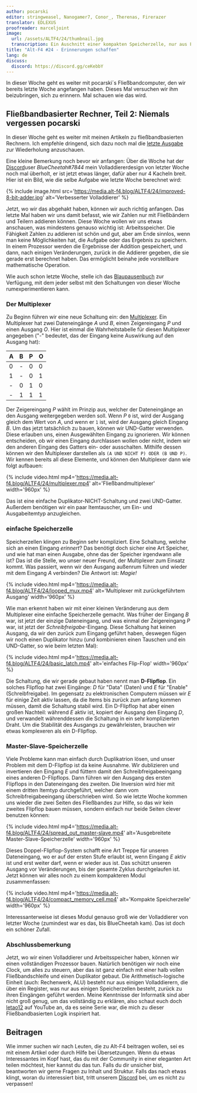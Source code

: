 ```yaml
---
author: pocarski
editor: stringweasel, Nanogamer7, Conor_, Therenas, Firerazer
translator: EDLEXUS
proofreader: marceljoint
image:
  url: /assets/ALTF4/24/thumbnail.jpg
  transcription: Ein Auschnitt einer kompakten Speicherzelle, nur aus Fließbändern
title: "Alt-F4 #24 - Erinnerungen schaffen"
lang: de
discuss:
  discord: https://discord.gg/ceKebbY
---
```


In dieser Woche geht es weiter mit pocarski´s Fließbandcomputer, den wir bereits letzte Woche angefangen haben. Dieses Mal versuchen wir ihm beizubringen, sich zu erinnern. Mal schauen wie das wird.

## Fließbandbasierter Rechner, Teil 2: Niemals vergessen <author>pocarski</author>

In dieser Woche geht es weiter mit meinen Artikeln zu fließbandbasierten Rechnern. Ich empfehle dringend, sich dazu noch mal die [letzte Ausgabe](https://alt-f4.blog/de/ALTF4-23/#flie%C3%9Fbandbasierter-rechner-teil-1-nicht-ganz-so-schnelle-mathematik-pocarski) zur Wiederholung anzuschauen.

Eine kleine Bemerkung noch bevor wir anfangen: Über die Woche hat der [Discord](https://discord.gg/AsXAwyV)user *BlueCheetah#7844* mein Volladdiererdesign von letzter Woche noch mal überholt, er ist jetzt etwas länger, dafür aber nur 4 Kacheln breit. Hier ist ein Bild, wie die selbe Aufgabe wie letzte Woche berechnet wird:

{% include image.html src='https://media.alt-f4.blog/ALTF4/24/improved-8-bit-adder.jpg' alt='Verbesserter Volladdierer' %}

Jetzt, wo wir das abgehakt haben, können wir auch richtig anfangen. Das letzte Mal haben wir uns damit befasst, wie wir Zahlen nur mit Fließbändern und Teilern addieren können. Diese Woche wollen wir uns etwas anschauen, was mindestens genauso wichtig ist: Arbeitsspeicher. Die Fähigkeit Zahlen zu addieren ist schön und gut, aber am Ende sinnlos, wenn man keine Möglichkeiten hat, die Aufgabe oder das Ergebnis zu speichern. In einem Prozessor werden die Ergebnisse der Addition gespeichert, und dann, nach einigen Veränderungen, zurück in die Addierer gegeben, die sie gerade erst berechnet haben. Das ermöglicht beinahe jede vorstellbare mathematische Operation.

Wie auch schon letzte Woche, stelle ich das [Blaupausenbuch](https://media.alt-f4.blog/ALTF4/24/belt-computer-blueprint-book-2.txt) zur Verfügung, mit dem jeder selbst mit den Schaltungen von dieser Woche rumexperimentieren kann.

### Der Multiplexer

Zu Beginn führen wir eine neue Schaltung ein: den [Multiplexer](https://de.wikipedia.org/wiki/Multiplexer). Ein Multiplexer hat zwei Dateneingänge *A* und *B*, einen Zeigereingang *P* und einen Ausgang *O*. Hier ist einmal die Wahrheitstabelle für diesen Multiplexer angegeben ("-" bedeutet, das der Eingang keine Auswirkung auf den Ausgang hat):

| A    | B    | P    | O    |
| ---- | ---- | ---- | ---- |
| 0    | -    | 0    | 0    |
| 1    | -    | 0    | 1    |
| -    | 0    | 1    | 0    |
| -    | 1    | 1    | 1    |

Der Zeigereingang *P* wählt im Prinzip aus, welcher der Dateneingänge an den Ausgang weitergegeben werden soll. Wenn *P* `0` ist, wird der Ausgang gleich dem Wert von *A*, und wenn er `1` ist, wird der Ausgang gleich Eingang *B*. Um das jetzt tatsächlich zu bauen, können wir UND-Gatter verwenden. Diese erlauben uns, einen Ausgewählten Eingang zu ignorieren. Wir können entscheiden, ob wir einen Eingang durchlassen wollen oder nicht, indem wir den anderen Eingang des Gatters ein- oder ausschalten. Mithilfe dessen können wir den Multiplexer darstellen als `(A UND NICHT P) ODER (B UND P)`. Wir kennen bereits all diese Elemente, und können den Multiplexer dann wie folgt aufbauen:

{% include video.html mp4='https://media.alt-f4.blog/ALTF4/24/multiplexer.mp4' alt='Fließbandmultiplexer' width='960px' %}

Das ist eine einfache Duplikator-NICHT-Schaltung und zwei UND-Gatter. Außerdem benötigen wir ein paar Itemtauscher, um Ein- und Ausgabeitemtyp anzugleichen.

### einfache Speicherzelle

Speicherzellen klingen zu Beginn sehr kompliziert. Eine Schaltung, welche sich an einen Eingang *erinnert*? Das benötigt doch sicher eine Art Speicher, und wie hat man einen Ausgabe, ohne das der Speicher irgendwann alle ist? Das ist die Stelle, wo unser neuer Freund, der Multiplexer zum Einsatz kommt. Was passiert, wenn wir den Ausgang außenrum führen und wieder mit dem Eingang *A* verbinden? Die Antwort ist: *Magie!*

{% include video.html mp4='https://media.alt-f4.blog/ALTF4/24/looped_mux.mp4' alt='Multiplexer mit zurückgeführtem Ausgang' width='960px' %}

Wie man erkennt haben wir mit einer kleinen Veränderung aus dem Multiplexer eine einfache Speicherzelle gemacht. Was früher der Eingang *B* war, ist jetzt der einzige Dateneingang, und was einmal der Zeigereingang *P* war, ist jetzt der *Schreibfreigabe*-Eingang. Diese Schaltung hat keinen Ausgang, da wir den zurück zum Eingang geführt haben, deswegen fügen wir noch einen Duplikator hinzu (und kombinieren einen Tauschen und ein UND-Gatter, so wie beim letzten Mal):

{% include video.html mp4='https://media.alt-f4.blog/ALTF4/24/basic_latch.mp4' alt='einfaches Flip-Flop' width='960px' %}

Die Schaltung, die wir gerade gebaut haben nennt man **D-Flipflop**. Ein solches Flipflop hat zwei Eingänge: *D* für "Data" (Daten) und *E* für "Enable" (Schreibfreigabe). Im gegensatz zu elektronischen Computern müssen wir *E* für einige Zeit aktiv lassen, da die Items bis zurück zum anfang kommen müssen, damit die Schaltung stabil wird. Ein D-Flipflop hat aber einen großen Nachteil: während *E* aktiv ist, kopiert der Ausgang den Eingang *D*, und verwandelt währenddessen die Schaltung in ein sehr komplizierten Draht. Um die Stabilität des Ausgangs zu gewährleisten, brauchen wir etwas komplexeren als ein D-Flipflop.

### Master-Slave-Speicherzelle

Viele Probleme kann man einfach durch Duplikatrion lösen, und unser Problem mit dem D-Flipflop ist da keine Ausnahme. Wir dublizieren und invertieren den Eingang *E* und füttern damit den Schreibfreigabeeingang eines anderen D-Flipflops. Dann führen wir den Ausgang des ersten Flipflops in den Dateneingang des zweiten. Die Inversion wird hier mit einem dritten Itemtyp durchgeführt, welcher dann vom Schreibfreigabeeingang überschrieben wird. So wie letzte Woche kommen uns wieder die zwei Seiten des Fließbandes zur Hilfe, so das wir kein zweites Flipflop bauen müssen, sondern einfach nur beide Seiten clever benutzen können:

{% include video.html mp4='https://media.alt-f4.blog/ALTF4/24/spread_out_master-slave.mp4' alt='Ausgebreitete Master-Slave-Speicherzelle' width='960px' %}

Dieses Doppel-Flipflop-System schafft eine Art Treppe für unseren Dateneingang, wo er auf der ersten Stufe erlaubt ist, wenn Eingang *E* aktiv ist und erst weiter darf, wenn er wieder aus ist. Das schützt unseren Ausgang vor Veränderungen, bis der gesamte Zyklus durchgelaufen ist. Jetzt können wir alles noch zu einem kompakteren Modul zusammenfassen:

{% include video.html mp4='https://media.alt-f4.blog/ALTF4/24/compact_memory_cell.mp4' alt='Kompakte Speicherzelle' width='960px' %}

Interessanterweise ist dieses Modul genauso groß wie der Volladdierer von letzter Woche (zumindest war es das, bis BlueCheetah kam). Das ist doch ein schöner Zufall.

### Abschlussbemerkung

Jetzt, wo wir einen Volladdierer und Arbeitsspeicher haben, können wir einen vollständigen Prozessor bauen. Natürlich benötigen wir noch eine Clock, um alles zu steuern, aber das ist ganz einfach mit einer halb vollen Fließbandschleife und einen Duplikator gebaut. Die Arithmetisch-logische Einheit (auch: Rechenwerk, ALU) besteht nur aus einigen Volladdierern, die über ein Register, was nur aus einigen Speicherzellen besteht, zurück zu ihren Eingängen geführt werden. Meine Kenntnisse der Informatik sind aber nicht groß genug, um das vollständig zu erklären, also schaut euch doch [letao12](https://www.youtube.com/channel/UC6BeS4toXnPJe-Kds9E_FEQ) auf YouTube an, da es seine Serie war, die mich zu dieser Fließbandbasierten Logik inspiriert hat.

## Beitragen

Wie immer suchen wir nach Leuten, die zu Alt-F4 beitragen wollen, sei es mit einem Artikel oder durch Hilfe bei Übersetzungen. Wenn du etwas Interessantes im Kopf hast, das du mit der Community in einer eleganten Art teilen möchtest, hier kannst du das tun. Falls du dir unsicher bist, beantworten wir gerne Fragen zu Inhalt und Struktur. Falls das nach etwas klingt, woran du interessiert bist, tritt unserem [Discord](https://discord.gg/nxnCFkb) bei, um es nicht zu verpassen!


